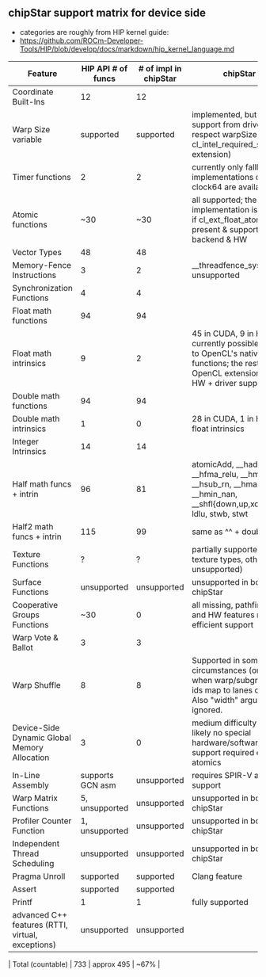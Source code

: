 
## chipStar support matrix for device side

 * categories are roughly from HIP kernel guide:
 * https://github.com/ROCm-Developer-Tools/HIP/blob/develop/docs/markdown/hip_kernel_language.md

| Feature                       | HIP API # of funcs  | # of impl in chipStar |  chipStar notes |
|-------------------------------|---------------------|-----------------------|---------------------------|
| Coordinate Built-Ins          |        12           |       12              | |
| Warp Size variable            |      supported      |     supported         | implemented, but requires support from driver side to respect warpSize (= cl_intel_required_subgroup_size extension) |
| Timer functions               |        2            |        2              | currently only fallback implementations of clock, clock64 are available |
| Atomic functions              |      ~30            |      ~30               | all supported; the implementation is efficient only if cl_ext_float_atomics is present & supported by backend & HW|
| Vector Types                  |       48            |       48              | |
| Memory-Fence Instructions     |        3            |        2              | \_\_threadfence_system is unsupported |
| Synchronization Functions     |        4            |        4              | |
| Float math functions          |       94            |       94              | |
| Float math intrinsics         |        9            |        2              | 45 in CUDA, 9 in HIP; what's currently possible, is mapped to OpenCL's native_XYZ functions; the rest requires an OpenCL extension + SPIR-V + HW + driver support |
| Double math functions         |       94            |       94              | |
| Double math intrinsics        |        1            |        0              | 28 in CUDA, 1 in HIP; same as float intrinsics |
| Integer Intrinsics            |       14            |       14              | |
| Half math funcs + intrin      |       96            |       81              | atomicAdd, __hadd_rn, __hfma_relu, __hmul_rn, __hsub_rn, __hmax_nan, __hmin_nan, __shfl{down,up,xor,sync}, ldcv, ldlu, stwb, stwt |
| Half2 math funcs + intrin     |      115            |       99              | same as ^^ + double2half |
| Texture Functions             |        ?            |        ?              | partially supported (1D/2D texture types, other types unsupported) |
| Surface Functions             |     unsupported     |     unsupported       | unsupported in both HIP  & chipStar |
| Cooperative Groups Functions  |      ~30            |        0              | all missing, pathfinding effort and HW features required for efficient support |
| Warp Vote & Ballot            |        3            |        3              | |
| Warp Shuffle                  |        8            |        8              | Supported in some circumstances (on Intel GPUs, when warp/subgroup=32 and ids map to lanes correctly). Also "width" argument is ignored. |
| Device-Side Dynamic Global Memory Allocation |  3   |        0              | medium difficulty to implement, likely no special hardware/software stack support required except atomics |
| In-Line Assembly              |   supports GCN asm  |     unsupported       | requires SPIR-V and driver support |
| Warp Matrix Functions         |    5, unsupported   |     unsupported       | unsupported in both HIP  & chipStar |
| Profiler Counter Function     |    1, unsupported   |     unsupported       | unsupported in both HIP  & chipStar |
| Independent Thread Scheduling |     unsupported     |     unsupported       | unsupported in both HIP  & chipStar |
| Pragma Unroll                 |      supported      |      supported        | Clang feature |
| Assert                        |      supported      |      supported        | |
| Printf                        |        1            |       1               | fully supported |
| advanced C++ features (RTTI, virtual, exceptions) | unsupported | unsupported | |


| Total (countable)             |     733   |     approx 495    | ~67%  |
